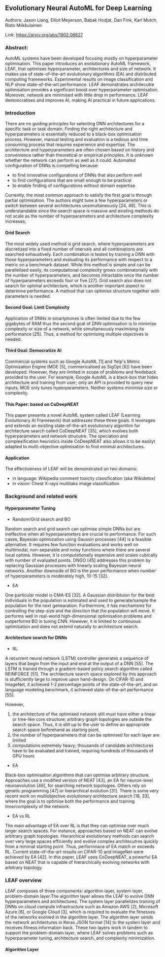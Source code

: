 ## Evolutionary Neural AutoML for Deep Learning

Authors: Jason Liang, Elliot Meyerson, Babak Hodjat, Dan Fink, Karl Mutch, Risto Miikkulainen

Link: https://arxiv.org/abs/1902.06827

### Abstract:
AutoML systems have been developed focusing mostly on hyperparameter optimisation. This paper introduces an evolutionary AutoML framework, LEAF, that optimises hyperparameter, architectures and size of network. It makes use of state-of-the-art evolutionary algorithms (EA) and distributed computing frameworks. Experimental results on image classification and NLP show state-of-the-art performance. LEAF demonstrates architecutre optimisation provides a significant boost over hyperparameter optimisation. Moreover, network are minimised with little drop in performance. LEAF demoncratises and improves AI, making AI practical in future applications.

### Introduction
There are no guiding principles for selecting DNN architectures for a specific task or task domain. Finding the right architecture and hyperparameters is essentially reduced to a black-box optimisation process. However, manual testing and evaluation is a tedious and time consuming process that requires experience and expertise. The architecture and hyperparameters are often chosen based on history and convenience rather than theoretical or empirical principles. It is unknown whether the network can perform as well as it could. Automated configuration of DNNs is compelling because:
- to find innovative configurations of DNNs that also perform well
- to find configurations that are small enough to be practical
- to enable finding of configurations without domain expertise

Currently, the most common approach to satisfy the first goal is through partial optimisation. The authors might tune a few hyperparameters or switch between several architectures unsimultaneously [24, 49]. This is understandable since the search space is massive and existing methods do not scale as the number of hyperparameters and architecture complexity increases. 

#### Grid Search
The most widely used method is grid search, where hyperparameters are discretized into a fixed number of intervals and all combinations are searched exhaustively. Each combination is tested by training a DNN with those hyperparameters and evaluating its performance with respect to a metric on a benchmark dataset. While this method is simple and can be parallelised easily, its computational complexity grows combinatorially with the number of hyperparameters, and becomes intractable once the number of hyperparameters exceeds four or five [27]. Grid search also does not search for optimal architecture, which is another important aspect to determine performance. A method that can optimise structure together with parameters is needed.

#### Second Goal: Limit Complexity
Application of DNNs in smartphones is often limited due to the few gigabytes of RAM thus the second goal of DNN optimisation is to minimise complexity or size of a network, while simultaneously maximising its performance [25]. Thus, a method for optimising multiple objectives is needed.

#### Third Goal: Democratize AI
Commercial systems such as Google AutoML [1] and Yelp's Metric Optimization Engine (MOE [5], commericalised as SigOpt [8]) have been developed. However, they are limited in scope of problems and feedeback provided to the user. For example, Google AutoML is a black-box that hides architecture and training from user; only an API is provided to query new inputs. MOE only tunes hyperparameters. Neither systems minimise size or complexity.

#### This Paper: based on CoDeepNEAT
This paper presents a novel AutoML system called LEAF (Learning Evolutionary AI Framework) that addresses these three goals. It leverages and extends an existing state-of-the-art evolutionary algorithm for architecture search called CoDeepNEAT [35], which evolves both hyperparameters and network strucutre. The speciation and complexification heuristics inside CoDeepNEAT also allows it to be easilyt adapted to multi-objective optimisation to find minimal architectures. 

#### Application
The effectiveness of LEAF will be demonstrated on two domains: 
- in language: Wikipedia comment toxicity classification (aka Wikidetox)
- in vision: Chest X-rays multitaks image classification

### Background and related work
#### Hyperparameter Tuning
- Random/Grid search and BO

Random search and grid search can optimise simple DNNs but are ineffective when all hyperparameters are crucial to performance. For such cases, Bayesian optimization using Gaussin processes [44] is a feasible alternative. It requires few function evaluations and works well on multimodal, non-separable and noisy functions where there are several local optima. However, it is computationally expensive and scales cubically with number of evaluated points. DNGO [45] addresses this problem by replacing Gaussian processes with linearly scaling Bayesian neural networks. Another downside of BO is the poor performance when number of hyperparameters is moderately high, 10-15 [32].

- EA

One particular model is CMA-ES [32]. A Gaussian distribtuion for the best individuals in the population is estimated and used to generate/sample the population for the next genearation. Furthermore, it has mechanisms for controlling the step-size and the direction that the population will move. It performs well in real-world high-dimensional optimisation problems and outperforms BO in tuning CNN. However, it is limited to continuous optimisation and does not extend naturally to architecture search.

#### Architecture search for DNNs
- RL

A recurrent neural network (LSTM) controller generates a sequence of layers that begin from the input and end at the output of a DNN [55]. The LSTM is trained through a gradient-based policy search algorithm called REINFORCE [51]. The architecture search space explored by this approach is stufficiently large to improve upon hand-design. On CIFAR-10 and ImageNet, it achieved 1-2 percentage points of the state-of-the-art, and on language modeling benchmark, it achieved state-of-the-art performance [55].

However, 
1) the architecture of the optimised network still must have either a linear or tree-like core structure; arbitrary graph topologies are outside the search space. Thus, it is still up to the user to define an appropriate search space beforehand as starting piont.
2) the number of hyperparameters that can be optimised for each layer are limited
3) computations extremely heavy; thousands of candidate architectures have to be evaluated and trained, requiring hundreds of thousands of GPU hours

- EA 

Black-box optimisation algorithms that can optimise arbitrary structure. Approaches use a modified version of NEAT [43], an EA for neuron-level neuroevolution [46], for searching network topologies. Others rely on genetic programming [47] or hierarchical evolution [31]. There is some very recent work on multiobjective evolutionary architecture search [18, 33], where the goal is to optimise both the performance and training time/complexity of the network.

- EA vs RL

The main advantage of EA over RL is that they can optimise over much larger search spaces. For instance, approaches based on NEAT can evolve arbitrary graph topologies. Hierarchical evolutionary methods can search over very large spaces efficiently and evolve complex architecutres quickly from a minimal starting point. Thus, performnace of EA match or exceeds RL. Current state-of-the-art results on CIFAR-10 and ImageNet were achieved by EA [42]. In this paper, LEAF uses CoDeepNEAT, a powerful EA based on NEAT that is capable of hierarchically evolving networks with arbitrary topology.

### LEAF overview
LEAF composes of three components: algorithm layer, system layer, problem-domain layer.The algorithm layer allows the LEAF to evolve DNN hyperparameters and architectures. The system layer parallelizes training of DNNs on cloud compute infrastructure such as Amazon AWS [2], Microsoft Azure [6], or Google Cloud [3], which is required to evaluate the fitnesses of the networks evolved in the algorithm layer. The algorithm layer sends the network architectures in Keras JSON format [14] to the system layer and receives fitness information back. These two layers work in tandem to support the problem-domain layer, where LEAF solves problems such as hyperparameter tuning, architecture search, and complexity minimization.

#### Algorithm Layer
